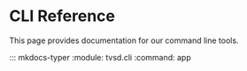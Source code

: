 # CLI Reference

This page provides documentation for our command line tools.

::: mkdocs-typer
    :module: tvsd.cli
    :command: app

<!-- ::: tvsd.cli -->